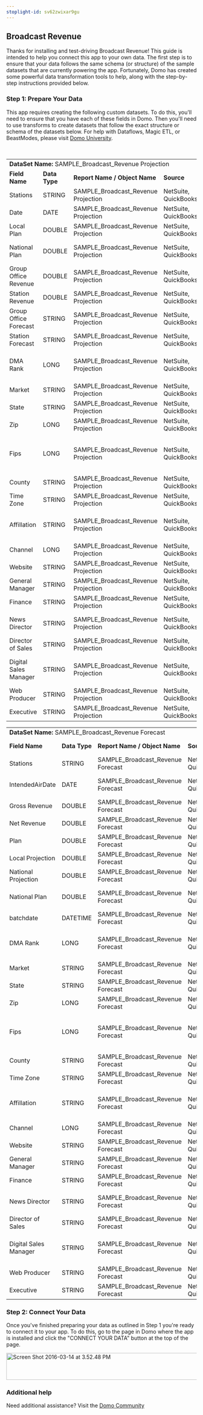 ```yaml
---
stoplight-id: sv62zwixar9gu
---
```


<div class="row">
            <div class="col-md-12 content-panel">
                <h2>Broadcast Revenue</h2>
                <p></p><p>Thanks for installing and test-driving <span id="title">Broadcast Revenue</span>! This guide is intended to help you connect this app to your own data. The first step is to ensure that your data follows the same schema (or structure) of the sample datasets that are currently powering the app. Fortunately, Domo has created some powerful data transformation tools to help, along with the step-by-step instructions provided below.</p><div class="doc-row" id="Step%201:%20Identify%20Required%20Data%20Fields"><h3 class="doc-row-title">Step 1: Prepare Your Data</h3><div class="small-pad-bottom"><p>This app requires creating the following custom datasets. To do this, you'll need to ensure that you have each of these fields in Domo. Then you'll need to use transforms to create datasets that follow the exact structure or schema of the datasets below. For help with Dataflows, Magic ETL, or BeastModes, please visit <a href="https://university.domo.com/" target="_blank">Domo University</a>.</p></div>
                <br>
                <div id="custom-data-container"><table id="SAMPLE_Broadcast_Revenue-Projection"><tbody><tr><td colspan="6"><strong>DataSet Name:</strong> <span class="value">SAMPLE_Broadcast_Revenue Projection</span></td></tr><!--tr>    <td colspan="6"></td></tr--><tr><td><strong>Field Name</strong></td><td><strong>Data Type</strong></td><td><strong>Report Name / Object Name</strong></td><td><strong>Source </strong></td><td colspan="2"><strong>Description of Field</strong></td></tr><tr><td>Stations</td><td>STRING</td><td>SAMPLE_Broadcast_Revenue Projection</td><td>NetSuite, QuickBooks</td><td colspan="2">Stations</td></tr><tr><td>Date</td><td>DATE</td><td>SAMPLE_Broadcast_Revenue Projection</td><td>NetSuite, QuickBooks</td><td colspan="2">Date tracked</td></tr><tr><td>Local Plan</td><td>DOUBLE</td><td>SAMPLE_Broadcast_Revenue Projection</td><td>NetSuite, QuickBooks</td><td colspan="2">Local plan number</td></tr><tr><td>National Plan</td><td>DOUBLE</td><td>SAMPLE_Broadcast_Revenue Projection</td><td>NetSuite, QuickBooks</td><td colspan="2">National Plan number</td></tr><tr><td>Group Office Revenue</td><td>DOUBLE</td><td>SAMPLE_Broadcast_Revenue Projection</td><td>NetSuite, QuickBooks</td><td colspan="2">Group office revenue</td></tr><tr><td>Station Revenue</td><td>DOUBLE</td><td>SAMPLE_Broadcast_Revenue Projection</td><td>NetSuite, QuickBooks</td><td colspan="2">Station revenue</td></tr><tr><td>Group Office Forecast</td><td>STRING</td><td>SAMPLE_Broadcast_Revenue Projection</td><td>NetSuite, QuickBooks</td><td colspan="2">Group Office Forecast</td></tr><tr><td>Station Forecast</td><td>STRING</td><td>SAMPLE_Broadcast_Revenue Projection</td><td>NetSuite, QuickBooks</td><td colspan="2">Station forecast</td></tr><tr><td>DMA Rank</td><td>LONG</td><td>SAMPLE_Broadcast_Revenue Projection</td><td>NetSuite, QuickBooks</td><td colspan="2">DMA Rank within the media market</td></tr><tr><td>Market</td><td>STRING</td><td>SAMPLE_Broadcast_Revenue Projection</td><td>NetSuite, QuickBooks</td><td colspan="2">Name of market</td></tr><tr><td>State</td><td>STRING</td><td>SAMPLE_Broadcast_Revenue Projection</td><td>NetSuite, QuickBooks</td><td colspan="2">State</td></tr><tr><td>Zip</td><td>LONG</td><td>SAMPLE_Broadcast_Revenue Projection</td><td>NetSuite, QuickBooks</td><td colspan="2">Zipcode</td></tr><tr><td>Fips</td><td>LONG</td><td>SAMPLE_Broadcast_Revenue Projection</td><td>NetSuite, QuickBooks</td><td colspan="2">FIPS associated with tracked metrics</td></tr><tr><td>County</td><td>STRING</td><td>SAMPLE_Broadcast_Revenue Projection</td><td>NetSuite, QuickBooks</td><td colspan="2">Course name</td></tr><tr><td>Time Zone</td><td>STRING</td><td>SAMPLE_Broadcast_Revenue Projection</td><td>NetSuite, QuickBooks</td><td colspan="2">Time zone</td></tr><tr><td>Affillation</td><td>STRING</td><td>SAMPLE_Broadcast_Revenue Projection</td><td>NetSuite, QuickBooks</td><td colspan="2">Affiliation of broadcast revenue</td></tr><tr><td>Channel</td><td>LONG</td><td>SAMPLE_Broadcast_Revenue Projection</td><td>NetSuite, QuickBooks</td><td colspan="2">Channel</td></tr><tr><td>Website</td><td>STRING</td><td>SAMPLE_Broadcast_Revenue Projection</td><td>NetSuite, QuickBooks</td><td colspan="2">Website</td></tr><tr><td>General Manager</td><td>STRING</td><td>SAMPLE_Broadcast_Revenue Projection</td><td>NetSuite, QuickBooks</td><td colspan="2">General manager</td></tr><tr><td>Finance</td><td>STRING</td><td>SAMPLE_Broadcast_Revenue Projection</td><td>NetSuite, QuickBooks</td><td colspan="2">Finance</td></tr><tr><td>News Director</td><td>STRING</td><td>SAMPLE_Broadcast_Revenue Projection</td><td>NetSuite, QuickBooks</td><td colspan="2">Name of news director</td></tr><tr><td>Director of Sales</td><td>STRING</td><td>SAMPLE_Broadcast_Revenue Projection</td><td>NetSuite, QuickBooks</td><td colspan="2">Director of Sales</td></tr><tr><td>Digital Sales Manager</td><td>STRING</td><td>SAMPLE_Broadcast_Revenue Projection</td><td>NetSuite, QuickBooks</td><td colspan="2">Digital sales manager name</td></tr><tr><td>Web Producer</td><td>STRING</td><td>SAMPLE_Broadcast_Revenue Projection</td><td>NetSuite, QuickBooks</td><td colspan="2">Web producer</td></tr><tr><td>Executive</td><td>STRING</td><td>SAMPLE_Broadcast_Revenue Projection</td><td>NetSuite, QuickBooks</td><td colspan="2">Executive</td></tr></tbody></table><table id="SAMPLE_Broadcast_Revenue-Forecast"><tbody><tr><td colspan="6"><strong>DataSet Name:</strong> <span class="value">SAMPLE_Broadcast_Revenue Forecast</span></td></tr><!--tr>    <td colspan="6"></td></tr--><tr><td><strong>Field Name</strong></td><td><strong>Data Type</strong></td><td><strong>Report Name / Object Name</strong></td><td><strong>Source </strong></td><td colspan="2"><strong>Description of Field</strong></td></tr><tr><td>Stations</td><td>STRING</td><td>SAMPLE_Broadcast_Revenue Forecast</td><td>NetSuite, QuickBooks</td><td colspan="2">Stations</td></tr><tr><td>IntendedAirDate</td><td>DATE</td><td>SAMPLE_Broadcast_Revenue Forecast</td><td>NetSuite, QuickBooks</td><td colspan="2">Date intended for air</td></tr><tr><td>Gross Revenue</td><td>DOUBLE</td><td>SAMPLE_Broadcast_Revenue Forecast</td><td>NetSuite, QuickBooks</td><td colspan="2">Gross revenue</td></tr><tr><td>Net Revenue</td><td>DOUBLE</td><td>SAMPLE_Broadcast_Revenue Forecast</td><td>NetSuite, QuickBooks</td><td colspan="2">Net revenue</td></tr><tr><td>Plan</td><td>DOUBLE</td><td>SAMPLE_Broadcast_Revenue Forecast</td><td>NetSuite, QuickBooks</td><td colspan="2">Plan number</td></tr><tr><td>Local Projection</td><td>DOUBLE</td><td>SAMPLE_Broadcast_Revenue Forecast</td><td>NetSuite, QuickBooks</td><td colspan="2">Local projection</td></tr><tr><td>National Projection</td><td>DOUBLE</td><td>SAMPLE_Broadcast_Revenue Forecast</td><td>NetSuite, QuickBooks</td><td colspan="2">National projection</td></tr><tr><td>National Plan</td><td>DOUBLE</td><td>SAMPLE_Broadcast_Revenue Forecast</td><td>NetSuite, QuickBooks</td><td colspan="2">National Plan number</td></tr><tr><td>batchdate</td><td>DATETIME</td><td>SAMPLE_Broadcast_Revenue Forecast</td><td>NetSuite, QuickBooks</td><td colspan="2">Date of batch</td></tr><tr><td>DMA Rank</td><td>LONG</td><td>SAMPLE_Broadcast_Revenue Forecast</td><td>NetSuite, QuickBooks</td><td colspan="2">DMA Rank within the media market</td></tr><tr><td>Market</td><td>STRING</td><td>SAMPLE_Broadcast_Revenue Forecast</td><td>NetSuite, QuickBooks</td><td colspan="2">Name of market</td></tr><tr><td>State</td><td>STRING</td><td>SAMPLE_Broadcast_Revenue Forecast</td><td>NetSuite, QuickBooks</td><td colspan="2">State</td></tr><tr><td>Zip</td><td>LONG</td><td>SAMPLE_Broadcast_Revenue Forecast</td><td>NetSuite, QuickBooks</td><td colspan="2">Zipcode</td></tr><tr><td>Fips</td><td>LONG</td><td>SAMPLE_Broadcast_Revenue Forecast</td><td>NetSuite, QuickBooks</td><td colspan="2">FIPS associated with tracked metrics</td></tr><tr><td>County</td><td>STRING</td><td>SAMPLE_Broadcast_Revenue Forecast</td><td>NetSuite, QuickBooks</td><td colspan="2">Course name</td></tr><tr><td>Time Zone</td><td>STRING</td><td>SAMPLE_Broadcast_Revenue Forecast</td><td>NetSuite, QuickBooks</td><td colspan="2">Time zone</td></tr><tr><td>Affillation</td><td>STRING</td><td>SAMPLE_Broadcast_Revenue Forecast</td><td>NetSuite, QuickBooks</td><td colspan="2">Affiliation of broadcast revenue</td></tr><tr><td>Channel</td><td>LONG</td><td>SAMPLE_Broadcast_Revenue Forecast</td><td>NetSuite, QuickBooks</td><td colspan="2">Channel</td></tr><tr><td>Website</td><td>STRING</td><td>SAMPLE_Broadcast_Revenue Forecast</td><td>NetSuite, QuickBooks</td><td colspan="2">Website</td></tr><tr><td>General Manager</td><td>STRING</td><td>SAMPLE_Broadcast_Revenue Forecast</td><td>NetSuite, QuickBooks</td><td colspan="2">General manager</td></tr><tr><td>Finance</td><td>STRING</td><td>SAMPLE_Broadcast_Revenue Forecast</td><td>NetSuite, QuickBooks</td><td colspan="2">Finance</td></tr><tr><td>News Director</td><td>STRING</td><td>SAMPLE_Broadcast_Revenue Forecast</td><td>NetSuite, QuickBooks</td><td colspan="2">Name of news director</td></tr><tr><td>Director of Sales</td><td>STRING</td><td>SAMPLE_Broadcast_Revenue Forecast</td><td>NetSuite, QuickBooks</td><td colspan="2">Director of Sales</td></tr><tr><td>Digital Sales Manager</td><td>STRING</td><td>SAMPLE_Broadcast_Revenue Forecast</td><td>NetSuite, QuickBooks</td><td colspan="2">Digital sales manager name</td></tr><tr><td>Web Producer</td><td>STRING</td><td>SAMPLE_Broadcast_Revenue Forecast</td><td>NetSuite, QuickBooks</td><td colspan="2">Web producer</td></tr><tr><td>Executive</td><td>STRING</td><td>SAMPLE_Broadcast_Revenue Forecast</td><td>NetSuite, QuickBooks</td><td colspan="2">Executive</td></tr></tbody></table><div class="doc-row medium-pad-top">
                <h3 class="doc-row-title">Step 2: Connect Your Data</h3>
                <div class="small-pad-bottom">
                    <p>Once you've finished preparing your data as outlined in Step 1 you're ready to connect it to your app. To do this, go to the page in Domo where the app is installed and click the "CONNECT YOUR DATA" button at the top of the page.</p>
                    <p class="small-pad">
                    <img class="alignnone size-full wp-image-1207" src="https://s3.amazonaws.com/development.domo.com/wp-content/uploads/2016/03/14155707/Screen-Shot-2016-03-14-at-3.52.48-PM1.png" alt="Screen Shot 2016-03-14 at 3.52.48 PM" width="1158" height="71">
                    </p>
                    <div id="ooyalaplayer-IyYTc1MjE61NwLdtrxXvZuhH-dSGbWnR" class="ooyalaplayer"></div>
                    <script>
                        OO.ready(function() {
                            OO.Player.create("ooyalaplayer-IyYTc1MjE61NwLdtrxXvZuhH-dSGbWnR", "IyYTc1MjE61NwLdtrxXvZuhH-dSGbWnR", {
                                height: 380
                            });
                        });
                    </script>
                </div>
                <h3 class="doc-row-title">Additional help</h3>
                <div class="small-pad-bottom">
                    <p>Need additional assistance? Visit the <a href="https://dojo.domo.com">Domo Community</a></p>
                </div>
            </div></div></div><p></p>            </div>
        </div>
